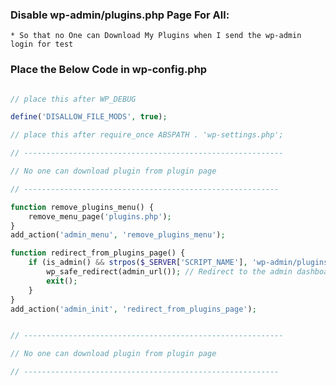 ### Disable wp-admin/plugins.php Page For All:
	* So that no One can Download My Plugins when I send the wp-admin login for test

### Place the Below Code in wp-config.php

```php

// place this after WP_DEBUG

define('DISALLOW_FILE_MODS', true);

// place this after require_once ABSPATH . 'wp-settings.php';

// ----------------------------------------------------------

// No one can download plugin from plugin page

// ---------------------------------------------------------

function remove_plugins_menu() {
    remove_menu_page('plugins.php');
}
add_action('admin_menu', 'remove_plugins_menu');

function redirect_from_plugins_page() {
    if (is_admin() && strpos($_SERVER['SCRIPT_NAME'], 'wp-admin/plugins.php') !== false) {
        wp_safe_redirect(admin_url()); // Redirect to the admin dashboard
        exit();
    }
}
add_action('admin_init', 'redirect_from_plugins_page');


// ----------------------------------------------------------

// No one can download plugin from plugin page

// ---------------------------------------------------------


```